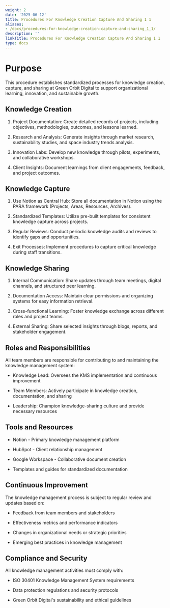 ```yaml
---
weight: 2
date: '2025-06-12'
title: Procedures For Knowledge Creation Capture And Sharing 1 1
aliases:
- /docs/procedures-for-knowledge-creation-capture-and-sharing_1_1/
description: ''
linkTitle: Procedures For Knowledge Creation Capture And Sharing 1 1
type: docs
---
```


# Purpose

This procedure establishes standardized processes for knowledge creation, capture, and sharing at Green Orbit Digital to support organizational learning, innovation, and sustainable growth.

## Knowledge Creation

1. Project Documentation: Create detailed records of projects, including objectives, methodologies, outcomes, and lessons learned.

1. Research and Analysis: Generate insights through market research, sustainability studies, and space industry trends analysis.

1. Innovation Labs: Develop new knowledge through pilots, experiments, and collaborative workshops.

1. Client Insights: Document learnings from client engagements, feedback, and project outcomes.

## Knowledge Capture

1. Use Notion as Central Hub: Store all documentation in Notion using the PARA framework (Projects, Areas, Resources, Archives).

1. Standardized Templates: Utilize pre-built templates for consistent knowledge capture across projects.

1. Regular Reviews: Conduct periodic knowledge audits and reviews to identify gaps and opportunities.

1. Exit Processes: Implement procedures to capture critical knowledge during staff transitions.

## Knowledge Sharing

1. Internal Communication: Share updates through team meetings, digital channels, and structured peer learning.

1. Documentation Access: Maintain clear permissions and organizing systems for easy information retrieval.

1. Cross-functional Learning: Foster knowledge exchange across different roles and project teams.

1. External Sharing: Share selected insights through blogs, reports, and stakeholder engagement.

## Roles and Responsibilities

All team members are responsible for contributing to and maintaining the knowledge management system:

- Knowledge Lead: Oversees the KMS implementation and continuous improvement

- Team Members: Actively participate in knowledge creation, documentation, and sharing

- Leadership: Champion knowledge-sharing culture and provide necessary resources

## Tools and Resources

- Notion - Primary knowledge management platform

- HubSpot - Client relationship management

- Google Workspace - Collaborative document creation

- Templates and guides for standardized documentation

## Continuous Improvement

The knowledge management process is subject to regular review and updates based on:

- Feedback from team members and stakeholders

- Effectiveness metrics and performance indicators

- Changes in organizational needs or strategic priorities

- Emerging best practices in knowledge management

## Compliance and Security

All knowledge management activities must comply with:

- ISO 30401 Knowledge Management System requirements

- Data protection regulations and security protocols

- Green Orbit Digital's sustainability and ethical guidelines